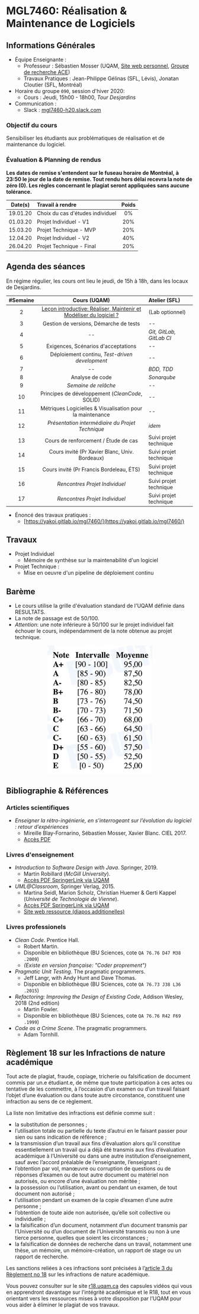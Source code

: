 # MGL7460: Réalisation & Maintenance de Logiciels

## Informations Générales

  * Équipe Enseignante :
    * Professeur : Sébastien Mosser (UQAM, [Site web personnel](https://mosser.github.io), [Groupe de recherche ACE](https://ace-design.github.io))
    * Travaux Pratiques : Jean-Philippe Gélinas (SFL, Lévis), Jonatan Cloutier (SFL, Montréal)
  * Horaire du groupe `090`, session d'hiver 2020:
    * Cours : Jeudi, 15h00 - 18h00, _Tour Desjardins_
  * Communication :
    * Slack : [mgl7460-h20.slack.com](mgl7460-h20.slack.com)

### Objectif du cours

Sensibiliser les étudiants aux problématiques de réalisation et de maintenance du logiciel.

### Évaluation & Planning de rendus

**Les dates de remise s'entendent sur le fuseau horaire de Montréal, à 23:50 le jour de la date de remise. Tout rendu hors délai recevra la note de zéro (0). Les règles concernant le plagiat seront appliquées sans aucune tolérance.**

| Date(s)        | Travail à rendre               |  Poids |
| :---:          | :---                           | :---: |
| 19.01.20 | Choix du cas d'études individuel   | 0%  |
| 01.03.20 |  Projet Individuel - V1  |  20%  |
| 15.03.20 |  Projet Technique - MVP  |  20%  |
| 12.04.20 |  Projet Individuel - V2  |  40%  |
| 26.04.20 |  Projet Technique - Final |  20%  |

## Agenda des séances

En régime régulier, les cours ont lieu le jeudi, de 15h à 18h, dans les locaux de Desjardins.

| #Semaine | Cours (UQAM) | Atelier (SFL) |
| :---: | :---:   | :---    |
| 2  | [Leçon introductive: Réaliser, Maintenir et Modéliser du logiciel ?](./cours/1_intro.pdf) |  (Lab optionnel)  |
| 3  | Gestion de versions, Démarche de tests  |  --  |
| 4  |  --  | _Git, GitLab, GitLab CI_  |
| 5  | Exigences, Scénarios d'acceptations  | --  |
| 6  | Déploiement continu, _Test-driven development_  | --  |
| 7  | --  |  _BDD, TDD_  |
| 8  | Analyse de code  | _Sonarqube_  |
| 9  | _Semaine de relâche_  | --  |
| 10  | Principes de développement (_CleanCode_, SOLID)  | --  |
| 11 | Métriques Logicielles & Visualisation pour la maintenance  |  --  |
| 12 | _Présentation intermédiaire du Projet Technique_  |  _idem_  |
| 13 | Cours de renforcement / Étude de cas  |  Suivi projet technique  |
| 14 | Cours invité (Pr Xavier Blanc, Univ. Bordeaux)  |  Suivi projet technique  |
| 15 | Cours invité (Pr Francis Bordeleau, ÉTS) |  Suivi projet technique  |
| 16 | _Rencontres Projet Individuel_  |  Suivi projet technique  |
| 17 | _Rencontres Projet Individuel_  |  Suivi projet technique  |


  * Énoncé des travaux pratiques :
    * [https://yakoi.gitlab.io/mgl7460/](https://yakoi.gitlab.io/mgl7460/)

## Travaux

  - Projet Individuel
    - Mémoire de synthèse sur la maintenabilité d'un logiciel
  - Projet Technique :
    - Mise en oeuvre d'un pipeline de déploiement continu


## Barème

  - Le cours utilise la grille d'évaluation standard de l'UQAM définie dans RESULTATS.
  - La note de passage est de 50/100.
  - *Attention*: une note inférieure à 50/100 sur le projet individuel fait échouer le cours, indépendamment de la note obtenue au projet technique.

<div align="center">

![echelle de notes](./docs/echelle.png)

</div>

## Bibliographie & Références

### Articles scientifiques

  * _Enseigner la rétro-ingénierie, en s’interrogeant sur l’évolution du logiciel : retour d’expériences_
    * Mireille Blay-Fornarino, Sébastien Mosser, Xavier Blanc. CIEL 2017.
    * [Accès PDF](./docs/ciel17.pdf)

### Livres d'enseignement

  * _Introduction to Software Design with Java_. Springer, 2019.
    * Martin Robillard (_McGill University_).
    * [Accès PDF SpringerLink via UQAM](https://link.springer.com/book/10.1007%2F978-3-030-24094-3)
  * _UML@Classroom_, Springer Verlag, 2015.
    * Martina Seidl, Marion Scholz, Christian Huemer & Gerti Kappel (_Université de Technologie de Vienne_).
    * [Accès PDF SpringerLink via UQAM](https://link.springer.com/book/10.1007%2F978-3-319-12742-2)
    * [Site web ressource (diapos additionelles)](http://www.uml.ac.at/en/)

### Livres professionels

  * _Clean Code_. Prentice Hall.
    * Robert Martin.
    * Disponible en bibliothèque (BU Sciences, cote `QA 76.76 D47 M38 .2009`)
    * _(Existe en version française: "Coder proprement")_
  * _Pragmatic Unit Testing_. The pragmatic programmers.
    * Jeff Langr, with Andy Hunt and Dave Thomas.  
    * Disponible en bibliothèque (BU Sciences, cote `QA 76.73 J38 L36 .2015`)
  * _Refactoring: Improving the Design of Existing Code_, Addison Wesley, 2018 (2nd edition)
    * Martin Fowler.  
    * Disponible en bibliothèque (BU Sciences, cote `QA 76.76 R42 F69 .1999`)
  * _Code as a Crime Scene_. The pragmatic programmers.
    * Adam Tornhill.  

## Règlement 18 sur les Infractions de nature académique

Tout acte de plagiat, fraude, copiage, tricherie ou falsification de document commis par un.e étudiant.e, de même que toute participation à ces actes ou tentative de  les commettre, à l’occasion d’un examen ou d’un travail faisant l’objet d’une évaluation ou dans toute autre circonstance, constituent une infraction au sens de ce règlement.

La liste non limitative des infractions est définie comme suit :

  * la substitution de personnes ;
  * l’utilisation totale ou partielle du texte d’autrui en le faisant passer pour sien ou sans indication de référence ;  
  * la transmission d’un travail aux fins d’évaluation alors qu’il constitue essentiellement un travail qui a déjà été transmis aux fins d’évaluation académique à l’Université ou dans une autre institution d’enseignement, sauf avec l’accord préalable de l’enseignante, l’enseignant ;
  * l’obtention par vol, manœuvre ou corruption de questions ou de réponses d’examen ou de tout autre document ou matériel non autorisés, ou encore d’une évaluation non méritée ;
  * la possession ou l’utilisation, avant ou pendant un examen, de tout document non autorisé ;
  * l’utilisation pendant un examen de la copie d’examen d’une autre personne ;
  * l’obtention de toute aide non autorisée, qu’elle soit collective ou individuelle ;
  * la falsification d’un document, notamment d’un document transmis par l’Université ou d’un document de l’Université transmis ou non à une tierce personne, quelles que soient les circonstances ;
  * la falsification de données de recherche dans un travail, notamment une thèse,  un mémoire, un mémoire-création, un rapport de stage ou un rapport de recherche.

Les sanctions reliées à ces infractions sont précisées à l’[article 3 du Règlement no 18](https://instances.uqam.ca/wp-content/uploads/sites/47/2017/12/REGLEMENT_NO_18.pdf) sur les infractions de nature académique.

Vous pouvez consulter sur le site [r18.uqam.ca](http://r18.uqam.ca) des capsules vidéos qui vous en apprendront davantage sur l’intégrité académique et le R18, tout en vous  orientant vers les ressources mises à votre disposition par l’UQAM pour vous aider à éliminer le plagiat de vos travaux.
